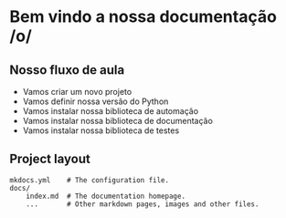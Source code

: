 # Bem vindo a nossa documentação /o/

## Nosso fluxo de aula

* Vamos criar um novo projeto
* Vamos definir nossa versão do Python
* Vamos instalar nossa biblioteca de automação
* Vamos instalar nossa biblioteca de documentação
* Vamos instalar nossa biblioteca de testes

## Project layout

    mkdocs.yml    # The configuration file.
    docs/
        index.md  # The documentation homepage.
        ...       # Other markdown pages, images and other files.
